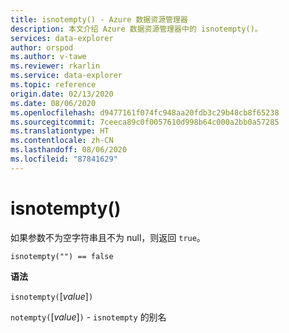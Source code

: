```yaml
---
title: isnotempty() - Azure 数据资源管理器
description: 本文介绍 Azure 数据资源管理器中的 isnotempty()。
services: data-explorer
author: orspod
ms.author: v-tawe
ms.reviewer: rkarlin
ms.service: data-explorer
ms.topic: reference
origin.date: 02/13/2020
ms.date: 08/06/2020
ms.openlocfilehash: d9477161f074fc948aa20fdb3c29b48cb8f65238
ms.sourcegitcommit: 7ceeca89c0f0057610d998b64c000a2bb0a57285
ms.translationtype: HT
ms.contentlocale: zh-CN
ms.lasthandoff: 08/06/2020
ms.locfileid: "87841629"
---
```

# <a name="isnotempty"></a>isnotempty()

如果参数不为空字符串且不为 null，则返回 `true`。

```kusto
isnotempty("") == false
```

**语法**

`isnotempty(`[*value*]`)`

`notempty(`[*value*]`)` - `isnotempty` 的别名
